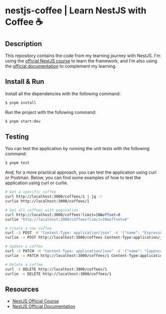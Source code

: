 # nestjs-coffee | Learn NestJS with Coffee ☕️

## Description

This repository contains the code from my learning journey with NestJS.
I'm using the [official NestJS course](https://courses.nestjs.com/) to learn the framework,
and I'm also using the [official documentation](https://docs.nestjs.com/) to complement my learning.

## Install & Run
Install all the dependencies with the following command:
```bash
$ pnpm install
```
Run the project with the following command:
```bash
$ pnpm start:dev
```

## Testing
You can test the application by running the unit tests with the following command:
```bash
$ pnpm test
```

And, for a more practical approach, you can test the application using curl or Postman.
Below, you can find some examples of how to test the application using curl or curlie.
```bash
# Get a specific coffee
curl http://localhost:3000/coffees/1 | jq -r
curlie http://localhost:3000/coffees/1

# Get all coffees with pagination
curl http://localhost:3000/coffees?limit=10&offset=0
curlie "http://localhost:3000/coffees?limit=10&offset=0"

# Create a new coffee
curl -X POST -H "Content-Type: application/json" -d '{"name": "Espresso", "brand": "Starbucks", "flavors": ["bitter", "strong"]}' http://localhost:3000/coffees
curlie -v POST http://localhost:3000/coffees Content-Type:application/json name=Espresso brand=Starbucks flavors:='["bitter", "strong"]'

# Update a coffee
curl -X PATCH -H "Content-Type: application/json" -d '{"name": "Cappuccino"}' http://localhost:3000/coffees/1
curlie -v PATCH http://localhost:3000/coffees/1 Content-Type:application/json name=Cappuccino

# Delete a coffee
curl -X DELETE http://localhost:3000/coffees/1
curlie -v DELETE http://localhost:3000/coffees/1
```

## Resources
- [NestJS Official Course](https://courses.nestjs.com/)
- [NestJS Official Documentation](https://docs.nestjs.com/)
